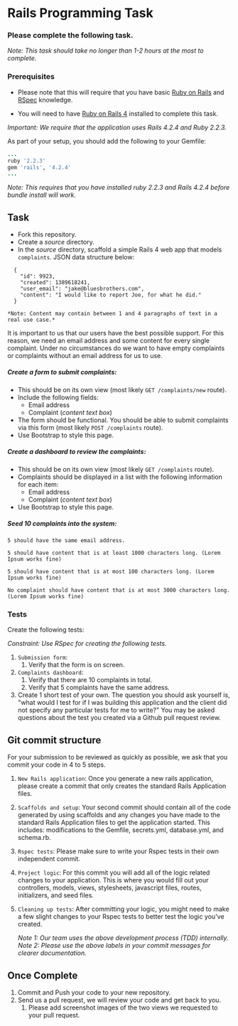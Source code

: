 # Rails Programming Task

### Please complete the following task.
*Note: This task should take no longer than 1-2 hours at the most to complete.*


### Prerequisites

- Please note that this will require that you have basic [Ruby on Rails](http://rubyonrails.org/) and [RSpec](https://github.com/rspec/rspec-rails) knowledge.

- You will need to have [Ruby on Rails 4](https://www.tutorialspoint.com/ruby-on-rails/rails-installation.htm) installed to complete this task.

*Important: We require that the application uses Rails 4.2.4 and Ruby 2.2.3.*

As part of your setup, you should add the following to your Gemfile:

```ruby
...
ruby '2.2.3'
gem 'rails', '4.2.4'
...
```
*Note: This requires that you have installed ruby 2.2.3 and Rails 4.2.4 before bundle install will work.*

## Task

- Fork this repository.
- Create a *source* directory.
- In the *source* directory, scaffold a simple Rails 4 web app that models `complaints`. JSON data structure below:

```
  {
    "id": 9923,
    "created": 1389618241,
    "user_email": "jake@bluesbrothers.com",
    "content": "I would like to report Joe, for what he did."
  }
```

    *Note: Content may contain between 1 and 4 paragraphs of text in a real use case.*

It is important to us that our users have the best possible support. For this reason, we need an email address and some content for every single complaint. Under no circumstances do we want to have empty complaints or complaints without an email address for us to use.

##### Create a form to submit complaints:

- This should be on its own view (most likely `GET /complaints/new` route).
- Include the following fields:
  - Email address
  - Complaint (*content text box*)
- The form should be functional. You should be able to submit complaints via this form (most likely `POST /complaints` route).
- Use Bootstrap to style this page.

##### Create a dashboard to review the complaints:

- This should be on its own view (most likely `GET /complaints` route).
- Complaints should be displayed in a list with the following information for each item:
  - Email address
  - Complaint (*content text box*)
- Use Bootstrap to style this page.


##### Seed 10 complaints into the system:

    5 should have the same email address.

    5 should have content that is at least 1000 characters long. (Lorem Ipsum works fine)

    5 should have content that is at most 100 characters long. (Lorem Ipsum works fine)

    No complaint should have content that is at most 3000 characters long. (Lorem Ipsum works fine)

### Tests

Create the following tests:

*Constraint: Use RSpec for creating the following tests.*

  1. `Submission form`:
      1. Verify that the form is on screen.
  2. `Complaints dashboard`:
      1. Verify that there are 10 complaints in total.
      2. Verify that 5 complaints have the same address.
  3. Create 1 short test of your own. The question you should ask yourself is, "what would I test for if I was building this application and the client did not specify any particular tests for me to write?" You may be asked questions about the test you created via a Github pull request review.

## Git commit structure

For your submission to be reviewed as quickly as possible, we ask that you commit your code in 4 to 5 steps.

1. `New Rails application`: Once you generate a new rails application, please create a commit that only creates the standard Rails Application files.
2. `Scaffolds and setup`: Your second commit should contain all of the code generated by using scaffolds and any changes you have made to the standard Rails Application files to get the application started. This includes: modifications to the Gemfile, secrets.yml, database.yml, and schema.rb.
3. `Rspec tests`: Please make sure to write your Rspec tests in their own independent commit.
4. `Project logic`: For this commit you will add all of the logic related changes to your application. This is where you would fill out your controllers, models, views, stylesheets, javascript files, routes, initializers, and seed files.
5. `Cleaning up tests`: After committing your logic, you might need to make a few slight changes to your Rspec tests to better test the logic you've created.

    *Note 1: Our team uses the above development process (TDD) internally.*
    *Note 2: Please use the above labels in your commit messages for clearer documentation.*

## Once Complete
1. Commit and Push your code to your new repository.
2. Send us a pull request, we will review your code and get back to you.
      1. Please add screenshot images of the two views we requested to your pull request.
